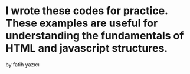 # I wrote these codes for practice. These examples are useful for understanding the fundamentals of HTML and javascript structures. 
by fatih yazıcı
